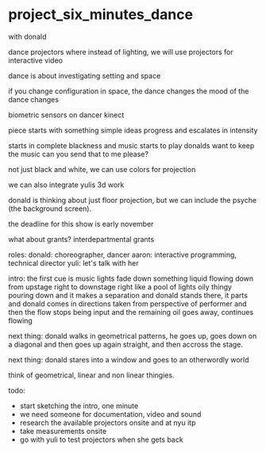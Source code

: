 # project_six_minutes_dance

with donald

dance projectors where instead of lighting,
we will use projectors for interactive video

dance is about investigating setting and space

if you change configuration in space, the dance changes
the mood of the dance changes

biometric sensors on dancer
kinect

piece starts with something simple
ideas progress and escalates in intensity

starts in complete blackness and music starts to play
donalds want to keep the music
can you send that to me please?

not just black and white, we can use colors for projection

we can also integrate yulis 3d work

donald is thinking about just floor projection, but we can include the psyche (the background screen).

the deadline for this show is early november

what about grants?
interdepartmental grants

roles:
donald: choreographer, dancer
aaron: interactive programming, technical director
yuli: let's talk with her

intro:
the first cue is music
lights fade down
something liquid flowing down from upstage right
to downstage right
like a pool of lights
oily thingy pouring down and it makes a separation
and donald stands there, it parts and donald comes in
directions taken from perspective of performer
and then the flow stops being input and the remaining oil
goes away, continues flowing

next thing:
donald walks in geometrical patterns, he goes up, goes down on a diagonal and then goes up again straight, and then accross the stage.

next thing:
donald stares into a window and goes to an otherwordly world

think of geometrical, linear and non linear thingies.

todo:
* start sketching the intro, one minute
* we need someone for documentation, video and sound
* research the available projectors onsite and at nyu itp
* take measurements onsite
* go with yuli to test projectors when she gets back
